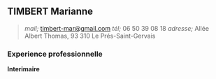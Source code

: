 ## TIMBERT Marianne
>*mail;* timbert-mar@gmail.com
>*tél;* 06 50 39 08 18
>*adresse;* Allée Albert Thomas, 93 310 Le Prés-Saint-Gervais

 ### Experience professionnelle

 **Interimaire**
 
 
